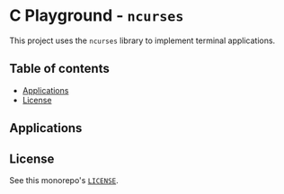 # C Playground - `ncurses`

This project uses the `ncurses` library to implement terminal applications.

## Table of contents

- [Applications](#applications)
- [License](#license)

## Applications

## License

See this monorepo's [`LICENSE`](../LICENSE).
